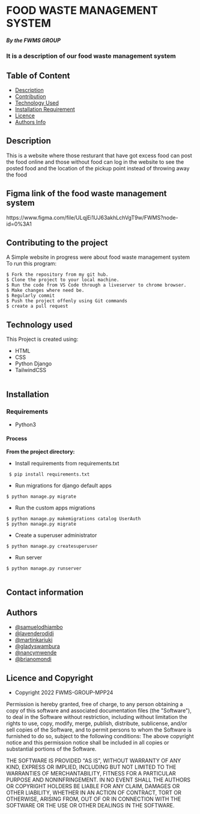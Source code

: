 # FOOD WASTE MANAGEMENT SYSTEM

##### By the FWMS GROUP
### It is a description of our food waste management system

## Table of Content

+ [Description](#description)
+ [Contribution](#contribution)
+ [Technology Used](#technology-used)
+ [Installation Requirement](#Installation)
+ [Licence](#licence)
+ [Authors Info](#author-Info)

## Description
<p>This is a website where those resturant that have got excess food can post the food online and those without food can log in the website to see the posted food and the location of the pickup point instead of throwing away the food </p>

## Figma link of the food waste management system

<link>https://www.figma.com/file/ULqjEi1UJ63akhLchVgT9w/FWMS?node-id=0%3A1</link>

## Contributing to the project
A Simple website in progress were about food waste management system
To run this program:

```
$ Fork the repository from my git hub.
$ Clone the project to your local machine.
$ Run the code from VS Code through a liveserver to chrome browser.
$ Make changes where need be.
$ Regularly commit
$ Push the project offenly using Git commands
$ create a pull request

```
## Technology used
This Project is created using:
* HTML
* CSS
* Python Django
* TailwindCSS


```
```
## Installation 
### Requirements
* Python3
#### Process
 **From the project directory:**
* Install requirements from requirements.txt
```
 $ pip install requirements.txt
```
* Run migrations for django default apps
```
$ python manage.py migrate
```
* Run the custom apps migrations
```
$ python manage.py makemigrations catalog UserAuth
$ python manage.py migrate
```
* Create a superuser administrator
```
$ python manage.py createsuperuser
```
* Run server
```
$ python manage.py runserver
```



```
```
## Contact information
## Authors

- [@samuelodhiambo](https://www.github.com/samuelodhiambo)
- [@lavenderodidi](https://github.com/OdidiLavender)
- [@martinkariuki](https://github.com/Emkayint)
- [@gladyswambura](https://github.com/gladyswambura)
- [@nancymwende](https://github.com/bkee9)
- [@brianomondi](https://github.com/Bnt-Workspace)

## Licence and Copyright
* Copyright 2022 FWMS-GROUP-MPP24

Permission is hereby granted, free of charge, to any person obtaining a copy of this software and associated documentation files (the "Software"), to deal in the Software without restriction, including without limitation the rights to use, copy, modify, merge, publish, distribute, sublicense, and/or sell copies of the Software, and to permit persons to whom the Software is furnished to do so, subject to the following conditions: The above copyright notice and this permission notice shall be included in all copies or substantial portions of the Software.

THE SOFTWARE IS PROVIDED "AS IS", WITHOUT WARRANTY OF ANY KIND, EXPRESS OR IMPLIED, INCLUDING BUT NOT LIMITED TO THE WARRANTIES OF MERCHANTABILITY, FITNESS FOR A PARTICULAR PURPOSE AND NONINFRINGEMENT. IN NO EVENT SHALL THE AUTHORS OR COPYRIGHT HOLDERS BE LIABLE FOR ANY CLAIM, DAMAGES OR OTHER LIABILITY, WHETHER IN AN ACTION OF CONTRACT, TORT OR OTHERWISE, ARISING FROM, OUT OF OR IN CONNECTION WITH THE SOFTWARE OR THE USE OR OTHER DEALINGS IN THE SOFTWARE.